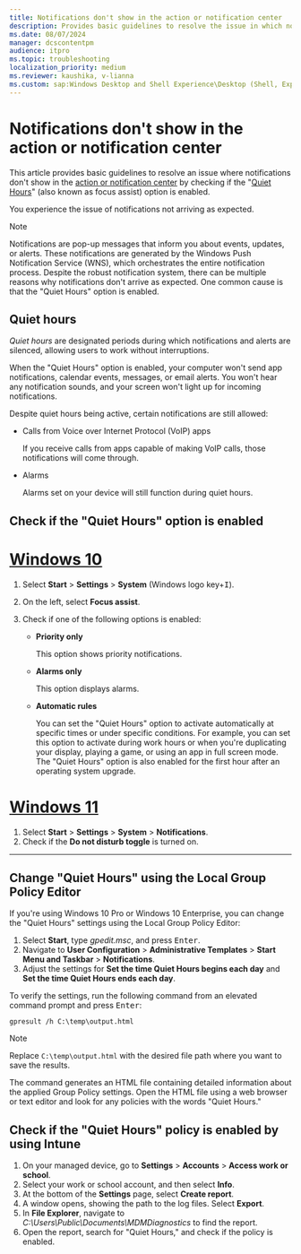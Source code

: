 ```yaml
---
title: Notifications don't show in the action or notification center
description: Provides basic guidelines to resolve the issue in which notifications don't show in the action or notification center by checking if the Quiet Hours (also known as focus assist) option is enabled.
ms.date: 08/07/2024
manager: dcscontentpm
audience: itpro
ms.topic: troubleshooting
localization_priority: medium
ms.reviewer: kaushika, v-lianna
ms.custom: sap:Windows Desktop and Shell Experience\Desktop (Shell, Explorer.exe init, themes, colors, icons, recycle bin), csstroubleshoot
---
```

# Notifications don't show in the action or notification center

This article provides basic guidelines to resolve an issue where notifications don't show in the [action or notification center](https://support.microsoft.com/windows/change-notification-and-quick-settings-in-windows-ddcbbcd4-0a02-f6e4-fe14-6766d850f294) by checking if the "[Quiet Hours](https://support.microsoft.com/windows/turn-off-notifications-in-windows-during-certain-times-81ed1b25-809b-741d-549c-7696474d15d3)" (also known as focus assist) option is enabled.

You experience the issue of notifications not arriving as expected.

> [!NOTE]
> Notifications are pop-up messages that inform you about events, updates, or alerts. These notifications are generated by the Windows Push Notification Service (WNS), which orchestrates the entire notification process. Despite the robust notification system, there can be multiple reasons why notifications don't arrive as expected. One common cause is that the "Quiet Hours" option is enabled.

## Quiet hours

*Quiet hours* are designated periods during which notifications and alerts are silenced, allowing users to work without interruptions.

When the "Quiet Hours" option is enabled, your computer won't send app notifications, calendar events, messages, or email alerts. You won't hear any notification sounds, and your screen won't light up for incoming notifications.

Despite quiet hours being active, certain notifications are still allowed:

- Calls from Voice over Internet Protocol (VoIP) apps

    If you receive calls from apps capable of making VoIP calls, those notifications will come through.

- Alarms

    Alarms set on your device will still function during quiet hours.

## Check if the "Quiet Hours" option is enabled

# [Windows 10](#tab/Windows-10)

1. Select **Start** > **Settings** > **System** (Windows logo key+<kbd>I</kbd>).
2. On the left, select **Focus assist**.
3. Check if one of the following options is enabled:

    - **Priority only**

        This option shows priority notifications.
    - **Alarms only**

        This option displays alarms.
    - **Automatic rules**

        You can set the "Quiet Hours" option to activate automatically at specific times or under specific conditions. For example, you can set this option to activate during work hours or when you're duplicating your display, playing a game, or using an app in full screen mode. The "Quiet Hours" option is also enabled for the first hour after an operating system upgrade.

# [Windows 11](#tab/Windows-11)

1. Select **Start** > **Settings** > **System** > **Notifications**.
2. Check if the **Do not disturb toggle** is turned on.

---

## Change "Quiet Hours" using the Local Group Policy Editor

If you're using Windows 10 Pro or Windows 10 Enterprise, you can change the "Quiet Hours" settings using the Local Group Policy Editor:

1. Select **Start**, type *gpedit.msc*, and press <kbd>Enter</kbd>.
2. Navigate to **User Configuration** > **Administrative Templates** > **Start Menu and Taskbar** > **Notifications**.
3. Adjust the settings for **Set the time Quiet Hours begins each day** and **Set the time Quiet Hours ends each day**.

To verify the settings, run the following command from an elevated command prompt and press <kbd>Enter</kbd>:

```console
gpresult /h C:\temp\output.html
```

> [!NOTE]
> Replace `C:\temp\output.html` with the desired file path where you want to save the results.

The command generates an HTML file containing detailed information about the applied Group Policy settings. Open the HTML file using a web browser or text editor and look for any policies with the words "Quiet Hours."

## Check if the "Quiet Hours" policy is enabled by using Intune

1. On your managed device, go to **Settings** > **Accounts** > **Access work or school**.
2. Select your work or school account, and then select **Info**.
3. At the bottom of the **Settings** page, select **Create report**.
4. A window opens, showing the path to the log files. Select **Export**.
5. In **File Explorer**, navigate to *C:\\Users\\Public\\Documents\\MDMDiagnostics* to find the report.
6. Open the report, search for "Quiet Hours," and check if the policy is enabled.
